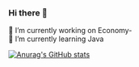 ### Hi there 👋

🔭 I’m currently working on Economy- <br />
🌱 I’m currently learning Java

[![Anurag's GitHub stats](https://github-readme-stats.vercel.app/api?username=SkillerEnte&show_icons=true&theme=radical)](https://github.com/anuraghazra/github-readme-stats)
